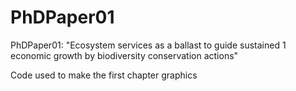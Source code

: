 # PhDPaper01
PhDPaper01: "Ecosystem services as a ballast to guide sustained 1 economic growth by biodiversity conservation actions"

Code used to make the first chapter graphics
